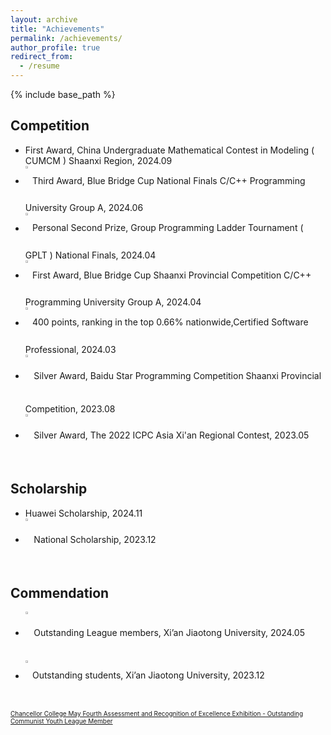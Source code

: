 ```yaml
---
layout: archive
title: "Achievements"
permalink: /achievements/
author_profile: true
redirect_from:
  - /resume
---
```


{% include base_path %}


## Competition  

* First Award, China Undergraduate Mathematical Contest in Modeling ( CUMCM ) Shaanxi Region, 2024.09
* [<img src="https://raw.githubusercontent.com/reallinshengxiang/reallinshengxiang.github.io/refs/heads/master/images/Third%20Award%2C%20Blue%20Bridge%20Cup%20National%20Finals%20CC%2B%2B%20Programming%20University%20Group%20A.webp"  align = "middle"  width="1.5%"/>](../cv/Third%20Award%2C%20Blue%20Bridge%20Cup%20National%20Finals%20C%2B%2B%20Programming%20University%20Group%20A.pdf) Third Award, Blue Bridge Cup National Finals C/C++ Programming University Group A, 2024.06     
* [<img src="https://raw.githubusercontent.com/reallinshengxiang/reallinshengxiang.github.io/refs/heads/master/images/Personal%20Second%20Prize%2C%20Group%20Programming%20Ladder%20Tournament%20(%20GPLT%20)%20National%20Finals.webp"  align = "middle"  width="1.5%"/>](../cv/Personal%20Second%20Prize%2C%20Group%20Programming%20Ladder%20Tourn.pdf)  Personal Second Prize, Group Programming Ladder Tournament ( GPLT ) National Finals, 2024.04   
* [<img src="https://raw.githubusercontent.com/reallinshengxiang/reallinshengxiang.github.io/refs/heads/master/images/First%20Award%2C%20Blue%20Bridge%20Cup%20Shaanxi%20Provincial%20Competition%20CC%2B%2B%20Programming%20University%20Group%20A.webp"  align = "middle"  width="1.5%"/>](../cv/First%20Award%2C%20Blue%20Bridge%20Cup%20Shaanxi%20Provincial%20Competition%20C%2B%2B.pdf)  First Award, Blue Bridge Cup Shaanxi Provincial Competition C/C++ Programming University Group A, 2024.04   
* [<img src="https://raw.githubusercontent.com/reallinshengxiang/reallinshengxiang.github.io/refs/heads/master/images/400%20points%2C%20ranking%20in%20the%20top%200.66%25%20nationwide%2CCertified%20Software%20Professional.webp"  align = "middle"  width="1.5%"/>](../cv/400%20points%2C%20ranking%20in%20the%20top%200.66%25%20nationwide%2CCertified%20Software%20Professional.pdf) 400 points, ranking in the top 0.66% nationwide,Certified Software Professional, 2024.03   
* [<img src="https://raw.githubusercontent.com/reallinshengxiang/reallinshengxiang.github.io/refs/heads/master/images/Silver%20Award%2C%20Baidu%20Star%20Programming%20Competition%20Shaanxi%20Provincial%20Competition%20.webp"  align = "middle"  width="2%"/>](../cv/Silver%20Award%2C%20Baidu%20Star%20Programming%20Competition%20Shaanxi%20Provincial%20Competition.pdf)  Silver Award, Baidu Star Programming Competition Shaanxi Provincial Competition, 2023.08   
* [<img src="https://raw.githubusercontent.com/reallinshengxiang/reallinshengxiang.github.io/refs/heads/master/images/Silver%20Award%2C%20The%202022%20ICPC%20Asia%20Xi%E2%80%99an%20Regional%20Contest.webp"  align = "middle"  width="2%"/>](../cv/Silver%20Award%2C%20The%202022%20ICPC%20Asia%20Xi’an%20Regional%20Contest.pdf)  Silver Award, The 2022 ICPC Asia Xi'an Regional Contest, 2023.05   

## Scholarship  
* Huawei Scholarship, 2024.11
* [<img src="https://raw.githubusercontent.com/reallinshengxiang/reallinshengxiang.github.io/refs/heads/master/images/National%20Scholarship.webp"  align = "middle"  width="2%"/>](../cv/National%20Scholarship.pdf) National Scholarship, 2023.12   

## Commendation  

* [<img src="https://raw.githubusercontent.com/reallinshengxiang/reallinshengxiang.github.io/refs/heads/master/images/Outstanding%20League%20members%2C%20Xi%E2%80%99an%20Jiaotong%20University.webp"  align = "middle"  width="2%"/>](../cv/Outstanding%20League%20members%2C%20Xi’an.pdf)  Outstanding League members, Xi’an Jiaotong University, 2024.05   
* [<img src="https://raw.githubusercontent.com/reallinshengxiang/reallinshengxiang.github.io/refs/heads/master/images/Outstanding%20students%2C%20Xi%E2%80%99an%20Jiaotong%20University.webp"  align = "middle"  width="1.5%"/>](../cv/Outstanding%20students%2C%20Xi’an%20Jiaotong%20University.pdf)  Outstanding students, Xi’an Jiaotong University, 2023.12 
  
####   
 [  <span style="font-size: 10px;">Chancellor College May Fourth Assessment and Recognition of Excellence Exhibition - Outstanding Communist Youth League Member</span>](https://mp.weixin.qq.com/s?__biz=MzkyOTU3MTcxNQ==&mid=2247487908&idx=1&sn=c9487c0bd44b93c8415f06e3837cd073&chksm=c3669065da810c6831c229fd53bb63696b61f1d484bacbdd0b4438a09d46b3f0ce4da779f90e&mpshare=1&scene=23&srcid=1116aEEVSbcCMvfBkzhwD1vy&sharer_shareinfo=8abcecfef1130d11f4090c2bda30e07a&sharer_shareinfo_first=8abcecfef1130d11f4090c2bda30e07a#rd)

